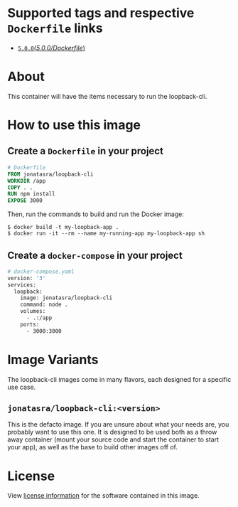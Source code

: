 # Supported tags and respective `Dockerfile` links

- [`5.0.0`(*5.0.0/Dockerfile*)](https://github.com/johnt1000/docker-loopback-cli/blob/5.0.0/Dockerfile)

# About

This container will have the items necessary to run the loopback-cli.

# How to use this image

## Create a `Dockerfile` in your project

```dockerfile
# Dockerfile
FROM jonatasra/loopback-cli
WORKDIR /app
COPY . .
RUN npm install
EXPOSE 3000
```


Then, run the commands to build and run the Docker image:

```console
$ docker build -t my-loopback-app .
$ docker run -it --rm --name my-running-app my-loopback-app sh
```


## Create a `docker-compose` in your project

```dockerfile
# docker-compose.yaml
version: '3'
services:
  loopback:
    image: jonatasra/loopback-cli
    command: node .
    volumes:
      - .:/app
    ports:
      - 3000:3000
```


# Image Variants
The loopback-cli images come in many flavors, each designed for a specific use case.


## `jonatasra/loopback-cli:<version>`

This is the defacto image. If you are unsure about what your needs are, you probably want to use
this one. It is designed to be used both as a throw away container (mount your source code and start
the container to start your app), as well as the base to build other images off of.

# License
View [license information](https://github.com/johnt1000/docker-lumen/blob/master/LICENSE) for the software contained in this image.